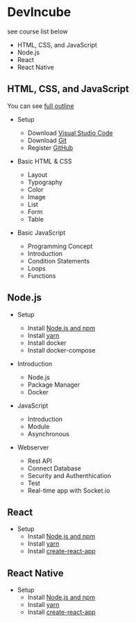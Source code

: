 # DevIncube

see course list below

- HTML, CSS, and JavaScript
- Node.js
- React
- React Native

## HTML, CSS, and JavaScript

You can see [full outline](outlines/html-css-js.md)

- Setup
  - Download [Visual Studio Code](https://code.visualstudio.com/Download)
  - Download [Git](https://git-scm.com/downloads)
  - Register [GitHub](https://github.com/)

- Basic HTML & CSS
  - Layout
  - Typography
  - Color
  - Image
  - List
  - Form
  - Table

- Basic JavaScript
  - Programming Concept
  - Introduction
  - Condition Statements
  - Loops
  - Functions

## Node.js

- Setup
  - Install [Node.js and npm](https://nodejs.org/en/download/package-manager/)
  - Install [yarn](https://yarnpkg.com/lang/en/)
  - Install docker
  - Install docker-compose

- Introduction
  - Node.js
  - Package Manager
  - Docker

- JavaScript
  - Introduction
  - Module
  - Asynchronous

- Webserver
  - Rest API
  - Connect Database
  - Security and Authenthication
  - Test
  - Real-time app with Socket.io

## React

- Setup
  - Install [Node.js and npm](https://nodejs.org/en/download/package-manager/)
  - Install [yarn](https://yarnpkg.com/lang/en/)
  - Install [create-react-app](https://github.com/facebook/create-react-app)

## React Native

- Setup
  - Install [Node.js and npm](https://nodejs.org/en/download/package-manager/)
  - Install [yarn](https://yarnpkg.com/lang/en/)
  - Install [create-react-app](https://github.com/facebook/create-react-app)
